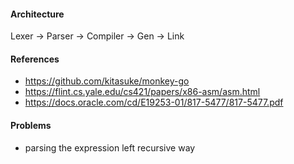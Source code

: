 #### Architecture

Lexer -> Parser -> Compiler -> Gen -> Link

#### References

- https://github.com/kitasuke/monkey-go
- https://flint.cs.yale.edu/cs421/papers/x86-asm/asm.html
- https://docs.oracle.com/cd/E19253-01/817-5477/817-5477.pdf

#### Problems

- parsing the expression left recursive way
